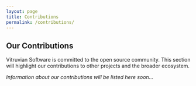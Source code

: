 ```yaml
---
layout: page
title: Contributions
permalink: /contributions/
---
```


## Our Contributions

Vitruvian Software is committed to the open source community. This section will highlight our contributions to other projects and the broader ecosystem.

*Information about our contributions will be listed here soon...*
